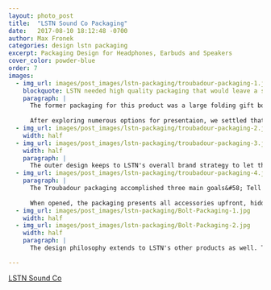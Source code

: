 ```yaml
---
layout: photo_post
title:  "LSTN Sound Co Packaging"
date:   2017-08-10 18:12:48 -0700
author: Max Fronek
categories: design lstn packaging
excerpt: Packaging Design for Headphones, Earbuds and Speakers
cover_color: powder-blue
order: 7
images:
  - img_url: images/post_images/lstn-packaging/troubadour-packaging-1.jpg
    blockquote: LSTN needed high quality packaging that would leave a strong first impression. When your competition includes Beats, Bose, and Amazon, every penny counts.
    paragraph: |
      The former packaging for this product was a large folding gift box with a front flap, offering a lot of space to show the product and tell the story, but added significant costs and did not allow for any small-scale production runs due to its unique construction. I was tasked with updating not only the style of the packaging artwork, but the construction as well.
      
      After exploring numerous options for presentaion, we settled that an outer sleeve / inner gift box design/ This allowed for easy customization of the sleeve for special orders and corporate clients, while keeping a unified inner box that could be printed in masse and used on future orders, regardless of sleeve artwork. 
  - img_url: images/post_images/lstn-packaging/troubadour-packaging-2.jpg
    width: half
  - img_url: images/post_images/lstn-packaging/troubadour-packaging-3.jpg
    width: half
    paragraph: |
      The outer design keeps to LSTN's overall brand strategy to let the product stand on its own, using white backgrounds and minimal typography / graphical elements, letting the product stand out. A spot UV finish further sets the product apart from the rest of the packaging.
  - img_url: images/post_images/lstn-packaging/troubadour-packaging-4.jpg
    paragraph: |
      The Troubadour packaging accomplished three main goals&#58; Tell the LSTN story of giving hearing aids, present the product and accessories in an appealing, compact manner, and hit a target budget to keep costs as low as possible. 
      
      When opened, the packaging presents all accessories upfront, hidden under the branded microfibre travel bag. A small magazine-quality insert book is provided, not only offering instructions for use but telling the LSTN brand story and encouraging users to leave a review and share their purchase on social media.
  - img_url: images/post_images/lstn-packaging/Bolt-Packaging-1.jpg
    width: half
  - img_url: images/post_images/lstn-packaging/Bolt-Packaging-2.jpg
    width: half
    paragraph: |
      The design philosophy extends to LSTN's other products as well. The product is allowed to stand on its own, with simple white backgrounds, minimal typography, and a black and white color scheme. This si deliberate, as LSTN's competitors in the consumer electronics market often use flashy colors and cheap plastics

---
```


[LSTN Sound Co](http://lstnsound.co)
